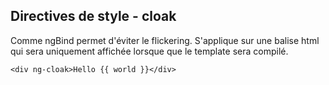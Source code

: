 ## Directives de style - cloak

Comme ngBind permet d'éviter le flickering. S'applique sur une balise html qui sera uniquement affichée lorsque que le
template sera compilé.

    <div ng-cloak>Hello {{ world }}</div>
